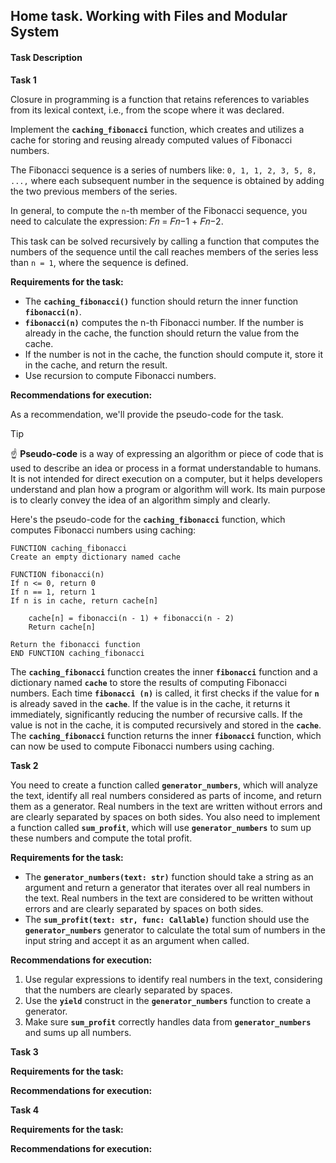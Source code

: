 ## Home task. Working with Files and Modular System

#### Task Description

**Task 1**

Closure in programming is a function that retains references to variables from its lexical context, i.e., from the scope where it was declared.

Implement the **`caching_fibonacci`** function, which creates and utilizes a cache for storing and reusing already computed values of Fibonacci numbers.

The Fibonacci sequence is a series of numbers like: `0, 1, 1, 2, 3, 5, 8, ...,` where each subsequent number in the sequence is obtained by adding the two previous members of the series.

In general, to compute the `n`-th member of the Fibonacci sequence, you need to calculate the expression: 𝐹𝑛 = 𝐹𝑛−1 + 𝐹𝑛−2.

This task can be solved recursively by calling a function that computes the numbers of the sequence until the call reaches members of the series less than `n = 1`, where the sequence is defined.

**Requirements for the task:**

- The **`caching_fibonacci()`** function should return the inner function **`fibonacci(n)`**.
- **`fibonacci(n)`** computes the n-th Fibonacci number. If the number is already in the cache, the function should return the value from the cache.
- If the number is not in the cache, the function should compute it, store it in the cache, and return the result.
- Use recursion to compute Fibonacci numbers.

**Recommendations for execution:**

As a recommendation, we'll provide the pseudo-code for the task.

> [!TIP]
> ☝ **Pseudo-code** is a way of expressing an algorithm or piece of code that is used to describe an idea or process in a format understandable to humans. It is not intended for direct execution on a computer, but it helps developers understand and plan how a program or algorithm will work. Its main purpose is to clearly convey the idea of an algorithm simply and clearly.

Here's the pseudo-code for the **`caching_fibonacci`** function, which computes Fibonacci numbers using caching:

```
FUNCTION caching_fibonacci
Create an empty dictionary named cache

FUNCTION fibonacci(n)
If n <= 0, return 0
If n == 1, return 1
If n is in cache, return cache[n]

    cache[n] = fibonacci(n - 1) + fibonacci(n - 2)
    Return cache[n]

Return the fibonacci function
END FUNCTION caching_fibonacci
```

The **`caching_fibonacci`** function creates the inner **`fibonacci`** function and a dictionary named **`cache`** to store the results of computing Fibonacci numbers. Each time **`fibonacci (n)`** is called, it first checks if the value for **`n`** is already saved in the **`cache`**. If the value is in the cache, it returns it immediately, significantly reducing the number of recursive calls. If the value is not in the cache, it is computed recursively and stored in the **`cache`**. The **`caching_fibonacci`** function returns the inner **`fibonacci`** function, which can now be used to compute Fibonacci numbers using caching.

**Task 2**

You need to create a function called **`generator_numbers`**, which will analyze the text, identify all real numbers considered as parts of income, and return them as a generator. Real numbers in the text are written without errors and are clearly separated by spaces on both sides. You also need to implement a function called **`sum_profit`**, which will use **`generator_numbers`** to sum up these numbers and compute the total profit.

**Requirements for the task:**

- The **`generator_numbers(text: str)`** function should take a string as an argument and return a generator that iterates over all real numbers in the text. Real numbers in the text are considered to be written without errors and are clearly separated by spaces on both sides.
- The **`sum_profit(text: str, func: Callable)`** function should use the **`generator_numbers`** generator to calculate the total sum of numbers in the input string and accept it as an argument when called.

**Recommendations for execution:**

1. Use regular expressions to identify real numbers in the text, considering that the numbers are clearly separated by spaces.
2. Use the **`yield`** construct in the **`generator_numbers`** function to create a generator.
3. Make sure **`sum_profit`** correctly handles data from **`generator_numbers`** and sums up all numbers.

**Task 3**

**Requirements for the task:**

**Recommendations for execution:**

**Task 4**

**Requirements for the task:**

**Recommendations for execution:**
